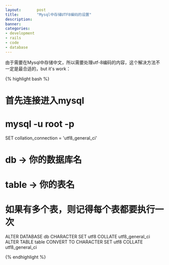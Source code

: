```yaml
---
layout:       post
title:        "Mysql中存储UTF8编码的设置"
description: 
banner: 
categories: 
- development
- rails
- code
- database
---
```


由于需要在Mysql中存储中文，所以需要处理utf-8编码的内容，这个解决方法不一定是最合适的，but it's work：

{% highlight bash %}
# 首先连接进入mysql
# mysql -u root -p
SET collation_connection = 'utf8_general_ci'

# db -> 你的数据库名
# table -> 你的表名
# 如果有多个表，则记得每个表都要执行一次
ALTER DATABASE db CHARACTER SET utf8 COLLATE utf8_general_ci
ALTER TABLE table CONVERT TO CHARACTER SET utf8 COLLATE utf8_general_ci

{% endhighlight %}